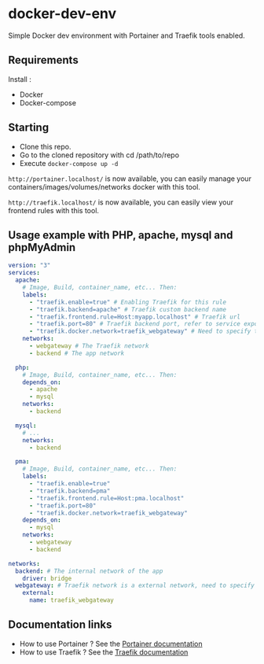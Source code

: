 # docker-dev-env

Simple Docker dev environment with Portainer and Traefik tools enabled.

## Requirements

Install :
- Docker
- Docker-compose

## Starting

- Clone this repo.
- Go to the cloned repository with cd /path/to/repo
- Execute ``` docker-compose up -d ``` 

  
```http://portainer.localhost/``` is now available, you can easily manage your containers/images/volumes/networks docker with this tool.

```http://traefik.localhost/``` is now available, you can easily view your frontend rules with this tool.

## Usage example with PHP, apache, mysql and phpMyAdmin
```yaml
version: "3"
services:
  apache:
    # Image, Build, container_name, etc... Then:
    labels:  
      - "traefik.enable=true" # Enabling Traefik for this rule
      - "traefik.backend=apache" # Traefik custom backend name
      - "traefik.frontend.rule=Host:myapp.localhost" # Traefik url
      - "traefik.port=80" # Traefik backend port, refer to service exposed port
      - "traefik.docker.network=traefik_webgateway" # Need to specify the docker network because this service has multiple networks
    networks:
      - webgateway # The Traefik network
      - backend # The app network

  php:
    # Image, Build, container_name, etc... Then:
    depends_on:  
      - apache  
      - mysql  
    networks:
      - backend

  mysql:
    # ...
    networks:
      - backend

  pma:
    # Image, Build, container_name, etc... Then:
    labels:
      - "traefik.enable=true"
      - "traefik.backend=pma"
      - "traefik.frontend.rule=Host:pma.localhost"
      - "traefik.port=80"
      - "traefik.docker.network=traefik_webgateway"
    depends_on:
      - mysql
    networks:
      - webgateway
      - backend

networks:
  backend: # The internal network of the app
    driver: bridge
  webgateway: # Traefik network is a external network, need to specify that
    external:
      name: traefik_webgateway
```

## Documentation links
- How to use Portainer ? See the [Portainer documentation](https://portainer.readthedocs.io/en/stable/)
- How to use Traefik ? See the [Traefik documentation](https://docs.traefik.io/)
